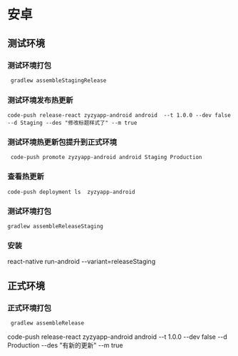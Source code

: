 # 安卓

## 测试环境

### 测试环境打包
 ```bash
  gradlew assembleStagingRelease
 ```
 ### 测试环境发布热更新
```
code-push release-react zyzyapp-android android  --t 1.0.0 --dev false --d Staging --des "修改标题样式了" --m true
```
 ### 测试环境热更新包提升到正式环境
 ```
  code-push promote zyzyapp-android android Staging Production
 ```
 ### 查看热更新
 ```
 code-push deployment ls  zyzyapp-android
 ```
 ### 测试环境打包
  ```
 gradlew assembleReleaseStaging
 ```
 ### 安装
  react-native run-android --variant=releaseStaging
 ## 正式环境
 
### 正式环境打包
 ```bash
  gradlew assembleRelease
 ```
code-push release-react zyzyapp-android android  --t 1.0.0 --dev false --d Production  --des "有新的更新" --m true



